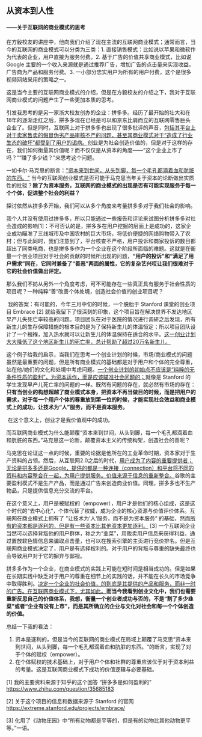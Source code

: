 ## 从资本到人性

#### ——关于互联网的商业模式的思考



​	在方毅校友的讲座中，他向我们介绍了现在主流的互联网商业模式；通常而言，当今的互联网的商业模式可以分类为三类：1. 直接销售模式：比如说以苹果和微软作为代表的企业，用户直接为服务付费。2. 基于广告的价值共享商业模式，比如说 Google 主要的一个收入来源就是通过推荐广告，增加广告的点击量来实现收益，广告商为产品和服务付费。3. 一小部分忠实用户为所有的用户付费，这个是很多视频网站采用的策略之一。

​	这是当今主要的互联网商业模式的介绍，但是在方毅校友的介绍之下，我对于互联网商业模式的问题产生了一些更加本质的思考。

​	引发我思考的是另一家浙大校友创办的企业：拼多多。经历了最开始的壮大和在18年的逐渐走红之后，拼多多现在已经是可以和京东比肩而立的互联网零售巨头企业了。但是同时，互联网上对于拼多多也出现了很多批评的声音，<u>包括其平台上对于卖家售卖的假冒伪劣产品审核不严的问题，甚至其商业模式对于“造成了行业生态的破坏”都受到了用户的诟病。</u>创业是为社会创造价值的，但是对于这样的存在，我们如何衡量其价值呢？而不仅仅是从资本的角度——“这个企业上市了吗？”“赚了多少钱？”来思考这个问题。

​	一如卡尔·马克思的断言：<u>“资本来到世间，从头到脚，每一个毛孔都滴着血和肮脏的东西。“</u> 当今的互联网创业模式是否可能于马克思当年关于资本的论断做出实质性的批驳？**除了为资本服务，互联网的商业模式的出现是否有可能实现服务于每一个个体，促进整个社会的利益？**

​	探讨依然从拼多多开始，我们可以从多个角度来考量拼多多对于我们社会的影响。

​	我个人并没有使用过拼多多，所以只能通过一些报告和评论来试图分析拼多多对社会造成的影响[1]：不可否认的是，拼多多在用户挖掘的层面上是成功的，这家企业成功瞄准了三线城市及中国农村的巨大市场，将低价便捷的网络购物带入了农村；但与此同时，我们注意到了，平台核查不严格，用户投诉和商家投诉的数目都超出了同类电商，也是拼多多作为一个企业在这个阶段所面临的难题。这就是在衡量一个创业项目对于社会的贡献的时候所出现的问题，**“用户的投诉”和“满足了用户需求”同在，它同时兼备了“善恶”两面的属性，它的复杂艺兴哎让我们很难对于它的社会价值做出评定。**

​	那么我们不妨从另外一个角度考虑，可不可能存在一些真正具有服务于社会性质的项目呢？一种纯粹“善“改善个体处境，创造社会价值的创业项目呢？

​	我的答案：有可能的，今年三月中旬的时候，一个脱胎于 Stanford 课堂的创业项目 Embrace [2] 就给我留下了很深刻的印象，这个项目旨在解决世界不发达地区早产儿失死亡率较高的问题。项目团队在对于医院的情况进行调研之后发现，所有新生儿的生存保障措施的根本目的是为了保持新生儿的体温恒定；所以项目团队设计了一个襁褓，加入热水就可以让新生儿的体温保持在适合的水平。<u>这一创业计划大大降低了这个地区新生儿的死亡率，总计帮助了超过20万名新生儿。</u>

​	这个例子给我的启示，当我们在思考一个创业计划的时候，市场/商业模式的问题虽然是最重要的问题，但是所有商业模式的基础都是对于用户和个体的完全尊重，站在他/她们的文化和处境中考虑问题。<u>一个创业计划的初始点不应该是“纯粹的无条件性质的盈利”，为资本运作，而是应该瞄准社会问题的；</u>就像是 Stanford 的学生发现早产儿死亡率的问题的一样。既然有问题的存在，就必然有市场的存在：**只有当创业的构想超越了商业模式本身，把资本不再当做目的时候，而是把用户的需求，对于每一个用户个体的尊重放到第一位的时候，才能实现社会效益和商业模式上的成功，让技术为“人”服务，而不是资本服务。**

​	在这个意义上，创业才是我价值观中的成功。

​	而互联网商业模式为什么能颠覆“资本来到世间，从头到脚，每一个毛孔都滴着血和肮脏的东西。”马克思这一论断，颠覆资本主义的传统构架，创造社会的善呢？

​	马克思在论证这一点的时候，重要的论据是他所在的工业革命时期，资本家对于生产资料的占领。然后，从互联网2.0之后的时代，<u>用户成为了内容的重要提供者；无论是拼多多还是Google，提供的都是一种连接（connection）和平台将不同的资料和内容整合在一起，为用户提供服务。价值来源于信息的重新整合。</u>谷歌的主要盈利模式不是生产产品，而是通过广告来创造商业价值。同理，拼多多也不生产物品，只是提供信息充分交流的平台。

​	在这个意义上，用户是被赋权的（empower），用户才是他们的核心组成，这是这个时代的“去中心化“，个体代替了权威，成为企业的核心资源与价值评价体系。互联网在商业模式上拥有了 ”让技术为’人‘服务，而不是为资本服务“ 的基础，然而<u>所有的资本都是逐利的，但是有一些资本比其他资本更加逐利。</u> [3] 一个互联网企业当然可以选择背叛他的用户群体，称之为“韭菜”，用贩卖用户信息来获得利益，通过置放软色情信息来骗取点击量，也可以在搜索引擎的主页进行竞价排名。但是互联网商业模式决定了，用户是有选择权利的。对于用户的背叛与尊重的缺失最终也会导致用户对于它的摒弃与鄙视。

​	拼多多作为一个企业，在商业模式的实践上可能在短时间是相当成功的。但是如果在长期实践中缺乏对于用户的尊重在细节上的实践的话，并不能在长久的市场竞争中取得胜利。<u>决定一个企业的社会价值，的到底是其提供的产品和服务，而非一时的广告。在互联网商业模式下，尤其如此。</u>**而当今我看到创业文化中，我们也需要重新反思自己的价值体系，我想，衡量一个创业者成功与否的，不是“割了多少韭菜”或者“企业有没有上市”，而是其所确立的企业与文化对社会和每一个个体创造的价值。**





总结一下我的看法：

1. 资本是逐利的，但是当今的互联网的商业模式在局域上颠覆了马克思“资本来到世间，从头到脚，每一个毛孔都滴着血和肮脏的东西。“的断言，实现了对于个体的赋权（empower）。
2. 在个体赋权的技术基础上，对于用户个体和社群的尊重应该优于对于资本利益的考量。这是互联网商业模式下成功的价值逻辑与必要基础。



[1] 我的主要资料来源于知乎的这个回答 “拼多多是如何盈利的” https://www.zhihu.com/question/35685183

[2] 关于这个项目的信息和数据来源于 Stanford 的官网 https://extreme.stanford.edu/projects/embrace/

[3] 化用了《动物庄园》中“所有动物都是平等的，但是有的动物比其他动物更平等。”一语。